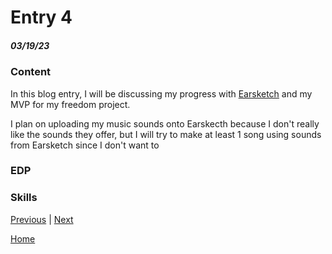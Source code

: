 # Entry 4
##### 03/19/23

### Content

In this blog entry, I will be discussing my progress with [Earsketch](https://earsketch.gatech.edu/landing/#/learn) and my MVP for my freedom project.

I plan on uploading my music sounds onto Earskecth because I don't really like the sounds they offer, but I will try to make at least 1 song using sounds from Earsketch since I don't want to

### EDP



### Skills




[Previous](entry03.md) | [Next](entry05.md)

[Home](../README.md)